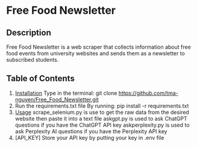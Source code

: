 # Free Food Newsletter
## Description
Free Food Newsletter is a web scraper that collects information about free food events from university websites and sends them as a newsletter to subscribed students.

## Table of Contents
1. [Installation](#installation)
   Type in the terminal:
   git clone https://github.com/tma-nguyen/Free_Food_Newsletter.git
2. Run the requirements.txt file
   By running: pip install -r requirements.txt
3. [Usage](#usage)
   scrape_selenium.py is use to get the raw data from the desired website then paste it into a text file
   askgpt.py is used to ask ChatGPT questions if you have the ChatGPT API key
   askperplexity.py is used to ask Perplexity AI questions if you have the Perplexity API key
4. [API_KEY]
   Store your API key by putting your key in .env file
